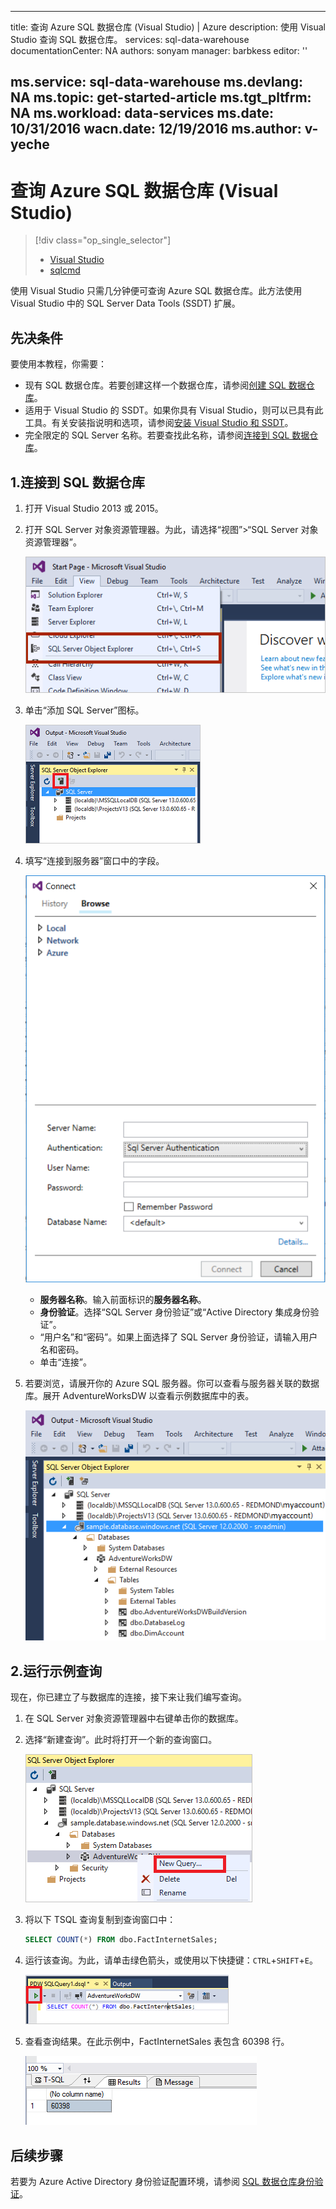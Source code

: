 <!-- Remove PowerBI, ML -->

---
title: 查询 Azure SQL 数据仓库 (Visual Studio) | Azure
description: 使用 Visual Studio 查询 SQL 数据仓库。
services: sql-data-warehouse
documentationCenter: NA
authors: sonyam
manager: barbkess
editor: ''

ms.service: sql-data-warehouse
ms.devlang: NA
ms.topic: get-started-article
ms.tgt_pltfrm: NA
ms.workload: data-services
ms.date: 10/31/2016
wacn.date: 12/19/2016
ms.author: v-yeche
---

# 查询 Azure SQL 数据仓库 (Visual Studio)

> [!div class="op_single_selector"]
>- [Visual Studio](./sql-data-warehouse-query-visual-studio.md)
>- [sqlcmd](./sql-data-warehouse-get-started-connect-sqlcmd.md)

<!-- - [Power BI](sql-data-warehouse-get-started-visualize-with-power-bi)
- [Azure 机器学习](sql-data-warehouse-get-started-analyze-with-azure-machine-learning)
-->

使用 Visual Studio 只需几分钟便可查询 Azure SQL 数据仓库。此方法使用 Visual Studio 中的 SQL Server Data Tools (SSDT) 扩展。

## 先决条件
要使用本教程，你需要：

+ 现有 SQL 数据仓库。若要创建这样一个数据仓库，请参阅[创建 SQL 数据仓库][]。
+ 适用于 Visual Studio 的 SSDT。如果你具有 Visual Studio，则可以已具有此工具。有关安装指说明和选项，请参阅[安装 Visual Studio 和 SSDT][]。
+ 完全限定的 SQL Server 名称。若要查找此名称，请参阅[连接到 SQL 数据仓库][]。

## 1\.连接到 SQL 数据仓库

1. 打开 Visual Studio 2013 或 2015。
2. 打开 SQL Server 对象资源管理器。为此，请选择“视图”>“SQL Server 对象资源管理器”。

    ![SQL Server 对象资源管理器][1]

3. 单击“添加 SQL Server”图标。

    ![添加 SQL 服务器][2]

4. 填写“连接到服务器”窗口中的字段。

    ![连接到服务器][3]

    - **服务器名称**。输入前面标识的**服务器名称**。
    - **身份验证**。选择“SQL Server 身份验证”或“Active Directory 集成身份验证”。
    - “用户名”和“密码”。如果上面选择了 SQL Server 身份验证，请输入用户名和密码。
    - 单击“连接”。

5. 若要浏览，请展开你的 Azure SQL 服务器。你可以查看与服务器关联的数据库。展开 AdventureWorksDW 以查看示例数据库中的表。

    ![浏览 AdventureWorksDW][4]

## 2\.运行示例查询

现在，你已建立了与数据库的连接，接下来让我们编写查询。

1. 在 SQL Server 对象资源管理器中右键单击你的数据库。

2. 选择“新建查询”。此时将打开一个新的查询窗口。

    ![新建查询][5]

3. 将以下 TSQL 查询复制到查询窗口中：

    ```sql
    SELECT COUNT(*) FROM dbo.FactInternetSales;
    ```

4. 运行该查询。为此，请单击绿色箭头，或使用以下快捷键：`CTRL`+`SHIFT`+`E`。

    ![运行查询][6]

5. 查看查询结果。在此示例中，FactInternetSales 表包含 60398 行。

    ![查询结果][7]

## 后续步骤

<!-- 既然你可以执行连接和查询，接下来请尝试[使用 PowerBI 可视化数据][]。 -->

若要为 Azure Active Directory 身份验证配置环境，请参阅 [SQL 数据仓库身份验证][]。

<!--Arcticles-->
[连接到 SQL 数据仓库]: ./sql-data-warehouse-connect-overview.md
[创建 SQL 数据仓库]: ./sql-data-warehouse-get-started-provision-powershell.md
[安装 Visual Studio 和 SSDT]: ./sql-data-warehouse-install-visual-studio.md
[SQL 数据仓库身份验证]: ./sql-data-warehouse-authentication.md

<!--Other-->
[Azure portal]: https://manage.windowsazure.cn

<!--Image references-->

[1]: ./media/sql-data-warehouse-query-visual-studio/open-ssdt.png
[2]: ./media/sql-data-warehouse-query-visual-studio/add-server.png
[3]: ./media/sql-data-warehouse-query-visual-studio/connection-dialog.png
[4]: ./media/sql-data-warehouse-query-visual-studio/explore-sample.png
[5]: ./media/sql-data-warehouse-query-visual-studio/new-query2.png
[6]: ./media/sql-data-warehouse-query-visual-studio/run-query.png
[7]: ./media/sql-data-warehouse-query-visual-studio/query-results.png

<!---HONumber=Mooncake_1212_2016-->